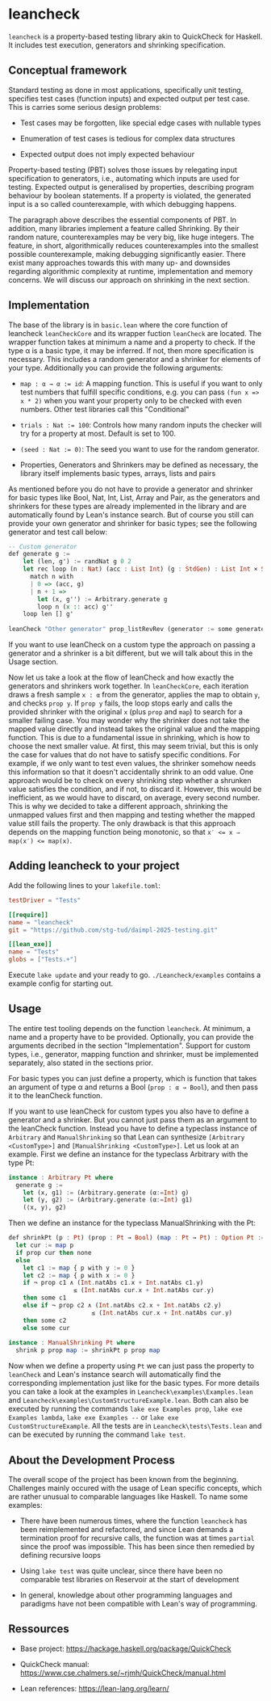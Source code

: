 # leancheck

`leancheck` is a property-based testing library akin to QuickCheck for Haskell. It includes test execution, generators and shrinking specification.

## Conceptual framework

Standard testing as done in most applications, specifically unit testing, specifies test cases (function inputs) and expected output per test case. This is carries some serious design problems:

- Test cases may be forgotten, like special edge cases with nullable types

- Enumeration of test cases is tedious for complex data structures

- Expected output does not imply expected behaviour

Property-based testing (PBT) solves those issues by relegating input specification to generators, i.e., automating which inputs are used for testing. Expected output is generalised by properties, describing program behaviour by boolean statements. If a property is violated, the generated input is a so called counterexample, with which debugging happens.

The paragraph above describes the essential components of PBT. In addition, many libraries implement a feature called Shrinking. By their random nature, counterexamples may be very big, like huge integers. The feature, in short, algorithmically reduces counterexamples into the smallest possible counterexample, making debugging significantly easier. There exist many approaches towards this with many up- and downsides regarding algorithmic complexity at runtime, implementation and memory concerns. We will discuss our approach on shrinking in the next section.

## Implementation 

The base of the library is in `basic.lean` where the core function of leancheck `leanCheckCore` and its wrapper fuction `leanCheck` are located. The wrapper function takes at minimum a name and a property to check. If the type α is a basic type, it may be inferred. If not, then more specification is necessary. This includes a random generator and a shrinker for elements of your type. Additionally you can provide the following arguments:

- `map : α → α := id`: A mapping function. This is useful if you want to only test numbers that fulfill specific conditions, e.g. you can pass `(fun x => x * 2)` when you want your property only to be checked with even numbers. Other test libraries call this "Conditional"

- `trials : Nat := 100`: Controls how many random inputs the checker will try for a property at most. Default is set to 100.

- `(seed : Nat := 0)`: The seed you want to use for the random generator.

- Properties, Generators and Shrinkers may be defined as necessary, the library itself implements basic types, arrays, lists and pairs

As mentioned before you do not have to provide a generator and shrinker for basic types like Bool, Nat, Int, List, Array and Pair, as the generators and shrinkers for these types are already implemented in the library and are automatically found by Lean's instance search.
But of course you still can provide your own generator and shrinker for basic types; see the following generator and test call below:
```haskell
-- Custom generator
def generate g :=
    let (len, g') := randNat g 0 2
    let rec loop (n : Nat) (acc : List Int) (g : StdGen) : List Int × StdGen :=
      match n with
      | 0 => (acc, g)
      | n + 1 =>
        let (x, g'') := Arbitrary.generate g
        loop n (x :: acc) g''
    loop len [] g'
    
leanCheck "Other generator" prop_listRevRev (generator := some generate)    
```

If you want to use leanCheck on a custom type the approach on passing a generator and a shrinker is a bit different, but we will talk about this in the Usage section.

Now let us take a look at the flow of leanCheck and how exactly the generators and shrinkers work together.
In `leanCheckCore`, each iteration draws a fresh sample `x : α` from the generator, applies the map to obtain `y`, and checks `prop y`. If `prop y` fails, the loop stops early and calls the provided shrinker with the original `x` (plus `prop` and `map`) to search for a smaller failing case. You may wonder why the shrinker does not take the mapped value directly and instead takes the original value and the mapping function. This is due to a fundamental issue in shrinking, which is how to choose the next smaller value. At first, this may seem trivial, but this is only the case for values that do not have to satisfy specific conditions. For example, if we only want to test even values, the shrinker somehow needs this information so that it doesn't accidentally shrink to an odd value. One approach would be to check on every shrinking step whether a shrunken value satisfies the condition, and if not, to discard it.  However, this would be inefficient, as we would have to discard, on average, every second number. This is why we decided to take a different approach, shrinking the unmapped values first and then mapping and testing whether the mapped value still fails the property. The only drawback is that this approach depends on the mapping function being monotonic, so that `x′ <= x ⇒ map(x′) <= map(x)`.

## Adding leancheck to your project

Add the following lines to your `lakefile.toml`:

```toml
testDriver = "Tests"

[[require]]
name = "leancheck"
git = "https://github.com/stg-tud/daimpl-2025-testing.git"

[[lean_exe]]
name = "Tests"
globs = ["Tests.+"]
```

Execute `lake update` and your ready to go. `./Leancheck/examples` contains a example config for starting out.

## Usage

The entire test tooling depends on the function `leancheck`. At minimum, a name and a property have to be provided. Optionally, you can provide the arguments decribed in the section "Implementation". Support for custom types, i.e., generator, mapping function and shrinker, must be implemented separately, also stated in the sections prior.

For basic types you can just define a property, which is function that takes an argument of type α and returns a Bool (`prop : α → Bool`), and then pass it to the leanCheck function.

If you want to use leanCheck for custom types you also have to define a generator and a shrinker. But you cannot just pass them as an argument to the leanCheck function. Instead you have to define a typeclass instance of `Arbitrary` and `ManualShrinking` so that Lean can synthesize `[Arbitrary <CustomType>]` and `[ManualShrinking <CustomType>]`.
Let us look at an example.
First we define an instance for the typeclass Arbitrary with the type Pt:
```haskell
instance : Arbitrary Pt where
  generate g :=
    let (x, g1) := (Arbitrary.generate (α:=Int) g)
    let (y, g2) := (Arbitrary.generate (α:=Int) g1)
    (⟨x, y⟩, g2)
```
Then we define an instance for the typeclass ManualShrinking with the Pt:
```haskell
def shrinkPt (p : Pt) (prop : Pt → Bool) (map : Pt → Pt) : Option Pt :=
  let cur := map p
  if prop cur then none
  else
    let c1 := map { p with y := 0 }
    let c2 := map { p with x := 0 }
    if ¬ prop c1 ∧ (Int.natAbs c1.x + Int.natAbs c1.y)
                  ≤ (Int.natAbs cur.x + Int.natAbs cur.y)
    then some c1
    else if ¬ prop c2 ∧ (Int.natAbs c2.x + Int.natAbs c2.y)
                       ≤ (Int.natAbs cur.x + Int.natAbs cur.y)
    then some c2
    else some cur
    
instance : ManualShrinking Pt where
  shrink p prop map := shrinkPt p prop map    
```
Now when we define a property using `Pt` we can just pass the property to `leanCheck` and Lean's instance search will automatically find the corresponding implementation just like for the basic types. For more details you can take a look at the examples in `Leancheck\examples\Examples.lean` and `Leancheck\examples\CustomStructureExample.lean`. Both can also be executed by running the commands `lake exe Examples prop`, `lake exe Examples lambda`, `lake exe Examples --` or `lake exe CustomStructureExample`.
All the tests are in `Leancheck\tests\Tests.lean` and can be executed by running the command `lake test`.


## About the Development Process

The overall scope of the project has been known from the beginning. Challenges mainly occured with the usage of Lean specific concepts, which are rather unusual to comparable languages like Haskell. To name some examples:

- There have been numerous times, where the function `leancheck` has been reimplemented and refactored, and since Lean demands a termination proof for recursive calls, the function was at times `partial` since the proof was impossible. This has been since then remedied by defining recursive loops

- Using `lake test` was quite unclear, since there have been no comparable test libraries on Reservoir at the start of development

- In general, knowledge about other programming languages and paradigms have not been compatible with Lean's way of programming. 

## Ressources

- Base project: https://hackage.haskell.org/package/QuickCheck

- QuickCheck manual: https://www.cse.chalmers.se/~rjmh/QuickCheck/manual.html 

- Lean references: https://lean-lang.org/learn/
